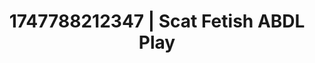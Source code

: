 ---
categories:
- Intimate rebellion
- Threesome action
- Pov blowjob
- Teasing look
- Eclectic erotica
image: /assets/images/1747788212347.jpg
layout: post
seo:
  description: Featured content with exclusive Scat Fetish, ABDL Play. HD images available.
  keywords: Scat Fetish, ABDL Play
  og_image: /assets/images/1747788212347.jpg
  schema_type: VisualArtwork
tags:
- ABDL Play
- '#1747788212347'
- Scat Fetish
title: 1747788212347 | Scat Fetish ABDL Play
---
